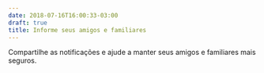 ```yaml
---
date: 2018-07-16T16:00:33-03:00
draft: true
title: Informe seus amigos e familiares
---
```


Compartilhe as notificações e ajude a manter seus amigos e familiares mais seguros.
